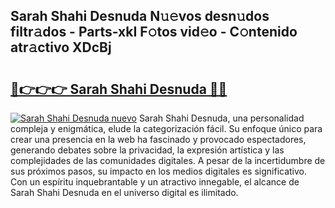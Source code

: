 ## Sarah Shahi Desnuda N𝚞𝚎vos desn𝚞dos filtr𝚊dos - Parts-xkI F𝚘tos vid𝚎o - C𝚘ntenido atr𝚊ctivo XDcBj

# <h2><a href="http://mbdmt2k.tromn.icu/?c=Sarah+Shahi+Desnuda">🔗👉👉👉 Sarah Shahi Desnuda 🔗🔗</a></h2>

[![Sarah Shahi Desnuda nuevo](https://i.imgur.com/pEAQMta.gif)](http://mbdmt2k.tromn.icu/?c=Sarah+Shahi+Desnuda)
Sarah Shahi Desnuda, una personalidad compleja y enigmática, elude la categorización fácil. Su enfoque único para crear una presencia en la web ha fascinado y provocado espectadores, generando debates sobre la privacidad, la expresión artística y las complejidades de las comunidades digitales. A pesar de la incertidumbre de sus próximos pasos, su impacto en los medios digitales es significativo. Con un espíritu inquebrantable y un atractivo innegable, el alcance de Sarah Shahi Desnuda en el universo digital es ilimitado.
